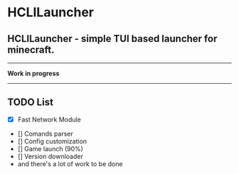 # HCLILauncher 
## HCLILauncher - simple TUI based launcher for minecraft.
****
**Work in progress**
****
## TODO List
- [x] Fast Network Module
- [] Comands parser
- [] Config customization
- [] Game launch (90%)
- [] Version downloader
- and there's a lot of work to be done
